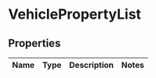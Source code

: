 # VehiclePropertyList

## Properties
Name | Type | Description | Notes
------------ | ------------- | ------------- | -------------
